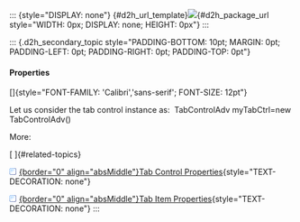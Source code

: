 ::: {style="DISPLAY: none"}
[](ms-xhelp:///?Id=d2h_url_template){#d2h_url_template}![](!package_url!){#d2h_package_url style="WIDTH: 0px; DISPLAY: none; HEIGHT: 0px"}
:::

::: {.d2h_secondary_topic style="PADDING-BOTTOM: 10pt; MARGIN: 0pt; PADDING-LEFT: 0pt; PADDING-RIGHT: 0pt; PADDING-TOP: 0pt"}
#### Properties

[]{style="FONT-FAMILY: 'Calibri','sans-serif'; FONT-SIZE: 12pt"} 

Let us consider the tab control instance as:  TabControlAdv myTabCtrl=new TabControlAdv()

More:

[ ]{#related-topics}

[![](../button.gif){border="0" align="absMiddle"}Tab Control Properties](ms-xhelp:///?Id=d7df47c4-ea8f-48ef-8577-be71855e6426){style="TEXT-DECORATION: none"}

[![](../button.gif){border="0" align="absMiddle"}Tab Item Properties](ms-xhelp:///?Id=a6232157-f694-4d82-905d-a581b9f7fe93){style="TEXT-DECORATION: none"}
:::
